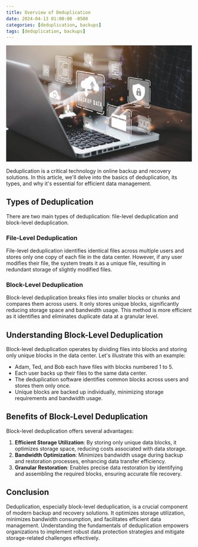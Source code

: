 ```yaml
---
title: Overview of Deduplication
date: 2024-04-13 01:00:00 -0500
categories: [deduplication, backups]
tags: [deduplication, backups]
---
```


![Overview of Deduplication](/assets/img/posts/2024/deduplication_overview/deduplication_overview.jpg)


Deduplication is a critical technology in online backup and recovery solutions. In this article, we'll delve into the basics of deduplication, its types, and why it's essential for efficient data management.

## Types of Deduplication

There are two main types of deduplication: file-level deduplication and block-level deduplication.

### File-Level Deduplication

File-level deduplication identifies identical files across multiple users and stores only one copy of each file in the data center. However, if any user modifies their file, the system treats it as a unique file, resulting in redundant storage of slightly modified files.

### Block-Level Deduplication

Block-level deduplication breaks files into smaller blocks or chunks and compares them across users. It only stores unique blocks, significantly reducing storage space and bandwidth usage. This method is more efficient as it identifies and eliminates duplicate data at a granular level.

## Understanding Block-Level Deduplication

Block-level deduplication operates by dividing files into blocks and storing only unique blocks in the data center. Let's illustrate this with an example:

- Adam, Ted, and Bob each have files with blocks numbered 1 to 5.
- Each user backs up their files to the same data center.
- The deduplication software identifies common blocks across users and stores them only once.
- Unique blocks are backed up individually, minimizing storage requirements and bandwidth usage.

## Benefits of Block-Level Deduplication

Block-level deduplication offers several advantages:

1. **Efficient Storage Utilization**: By storing only unique data blocks, it optimizes storage space, reducing costs associated with data storage.
2. **Bandwidth Optimization**: Minimizes bandwidth usage during backup and restoration processes, enhancing data transfer efficiency.
3. **Granular Restoration**: Enables precise data restoration by identifying and assembling the required blocks, ensuring accurate file recovery.

## Conclusion

Deduplication, especially block-level deduplication, is a crucial component of modern backup and recovery solutions. It optimizes storage utilization, minimizes bandwidth consumption, and facilitates efficient data management. Understanding the fundamentals of deduplication empowers organizations to implement robust data protection strategies and mitigate storage-related challenges effectively.

